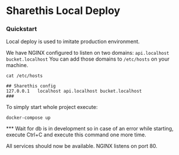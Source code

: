 # Sharethis Local Deploy
### Quickstart
Local deploy is used to imitate production environment.

We have NGINX configured to listen on two domains:
`api.localhost`
`bucket.localhost`
You can add those domains to `/etc/hosts` on your machine.
```shell
cat /etc/hosts

## Sharethis config
127.0.0.1	localhost api.localhost bucket.localhost
###
```


To simply start whole project execute:
```shell
docker-compose up
```
*** Wait for db is in development so in case of an error while starting,
execute Ctrl+C and execute this command one more time.

All services should now be available. NGINX listens on port 80.
